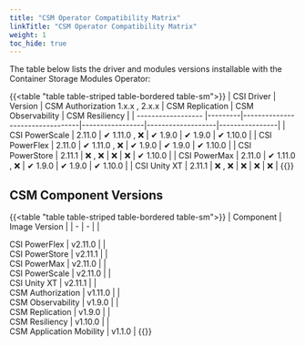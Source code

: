 ```yaml
---
title: "CSM Operator Compatibility Matrix"
linkTitle: "CSM Operator Compatibility Matrix"
weight: 1 
toc_hide: true
---  
```



The table below lists the driver and modules versions installable with the Container Storage Modules Operator:

{{<table "table table-striped table-bordered table-sm">}}
| CSI Driver         | Version | CSM Authorization 1.x.x , 2.x.x | CSM Replication | CSM Observability | CSM Resiliency |
| ------------------ |---------|---------------------------------|-----------------|-------------------|----------------|
| CSI PowerScale     | 2.11.0  | ✔ 1.11.0 , ❌                  | ✔ 1.9.0        | ✔ 1.9.0           | ✔ 1.10.0      |
| CSI PowerFlex      | 2.11.0  | ✔ 1.11.0 , ❌                  | ✔ 1.9.0        | ✔ 1.9.0           | ✔ 1.10.0      |
| CSI PowerStore     | 2.11.1  | ❌ , ❌                        | ❌             | ❌                | ✔ 1.10.0      |
| CSI PowerMax       | 2.11.0  | ✔ 1.11.0 , ❌                  | ✔ 1.9.0        | ✔ 1.9.0           | ✔ 1.10.0      |
| CSI Unity XT       | 2.11.1  | ❌ , ❌                        | ❌             | ❌                | ❌            |
{{</table>}} 

## CSM Component Versions

{{<table "table table-striped table-bordered table-sm">}}
| Component | Image Version |
| - | - |
|<div style="text-align:left"> CSI PowerFlex | v2.11.0 |
|<div style="text-align:left"> CSI PowerStore | v2.11.1 |
|<div style="text-align:left"> CSI PowerMax | v2.11.0 |
|<div style="text-align:left"> CSI PowerScale | v2.11.0 |
|<div style="text-align:left"> CSI Unity XT | v2.11.1 |
|<div style="text-align:left"> CSM Authorization | v1.11.0 |
|<div style="text-align:left"> CSM Observability | v1.9.0 |
|<div style="text-align:left"> CSM Replication | v1.9.0 |
|<div style="text-align:left"> CSM Resiliency | v1.10.0 |
|<div style="text-align:left"> CSM Application Mobility | v1.1.0 |
{{</table>}}